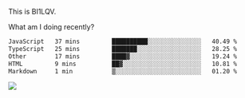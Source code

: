 This is BI1LQV.

What am I doing recently?

<!--START_SECTION:waka-->

```txt
JavaScript   37 mins         ██████████░░░░░░░░░░░░░░░   40.49 %
TypeScript   25 mins         ███████░░░░░░░░░░░░░░░░░░   28.25 %
Other        17 mins         ████▓░░░░░░░░░░░░░░░░░░░░   19.24 %
HTML         9 mins          ██▓░░░░░░░░░░░░░░░░░░░░░░   10.81 %
Markdown     1 min           ▒░░░░░░░░░░░░░░░░░░░░░░░░   01.20 %
```

<!--END_SECTION:waka-->

<img src="https://github-readme-stats.vercel.app/api?username=bi1lqv&show_icons=true&count_private=true">
